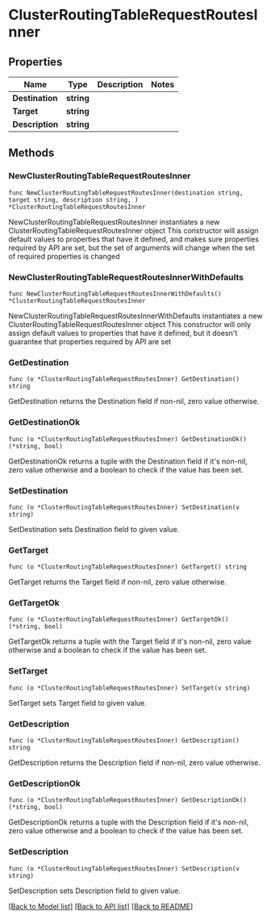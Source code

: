 # ClusterRoutingTableRequestRoutesInner

## Properties

Name | Type | Description | Notes
------------ | ------------- | ------------- | -------------
**Destination** | **string** |  | 
**Target** | **string** |  | 
**Description** | **string** |  | 

## Methods

### NewClusterRoutingTableRequestRoutesInner

`func NewClusterRoutingTableRequestRoutesInner(destination string, target string, description string, ) *ClusterRoutingTableRequestRoutesInner`

NewClusterRoutingTableRequestRoutesInner instantiates a new ClusterRoutingTableRequestRoutesInner object
This constructor will assign default values to properties that have it defined,
and makes sure properties required by API are set, but the set of arguments
will change when the set of required properties is changed

### NewClusterRoutingTableRequestRoutesInnerWithDefaults

`func NewClusterRoutingTableRequestRoutesInnerWithDefaults() *ClusterRoutingTableRequestRoutesInner`

NewClusterRoutingTableRequestRoutesInnerWithDefaults instantiates a new ClusterRoutingTableRequestRoutesInner object
This constructor will only assign default values to properties that have it defined,
but it doesn't guarantee that properties required by API are set

### GetDestination

`func (o *ClusterRoutingTableRequestRoutesInner) GetDestination() string`

GetDestination returns the Destination field if non-nil, zero value otherwise.

### GetDestinationOk

`func (o *ClusterRoutingTableRequestRoutesInner) GetDestinationOk() (*string, bool)`

GetDestinationOk returns a tuple with the Destination field if it's non-nil, zero value otherwise
and a boolean to check if the value has been set.

### SetDestination

`func (o *ClusterRoutingTableRequestRoutesInner) SetDestination(v string)`

SetDestination sets Destination field to given value.


### GetTarget

`func (o *ClusterRoutingTableRequestRoutesInner) GetTarget() string`

GetTarget returns the Target field if non-nil, zero value otherwise.

### GetTargetOk

`func (o *ClusterRoutingTableRequestRoutesInner) GetTargetOk() (*string, bool)`

GetTargetOk returns a tuple with the Target field if it's non-nil, zero value otherwise
and a boolean to check if the value has been set.

### SetTarget

`func (o *ClusterRoutingTableRequestRoutesInner) SetTarget(v string)`

SetTarget sets Target field to given value.


### GetDescription

`func (o *ClusterRoutingTableRequestRoutesInner) GetDescription() string`

GetDescription returns the Description field if non-nil, zero value otherwise.

### GetDescriptionOk

`func (o *ClusterRoutingTableRequestRoutesInner) GetDescriptionOk() (*string, bool)`

GetDescriptionOk returns a tuple with the Description field if it's non-nil, zero value otherwise
and a boolean to check if the value has been set.

### SetDescription

`func (o *ClusterRoutingTableRequestRoutesInner) SetDescription(v string)`

SetDescription sets Description field to given value.



[[Back to Model list]](../README.md#documentation-for-models) [[Back to API list]](../README.md#documentation-for-api-endpoints) [[Back to README]](../README.md)


